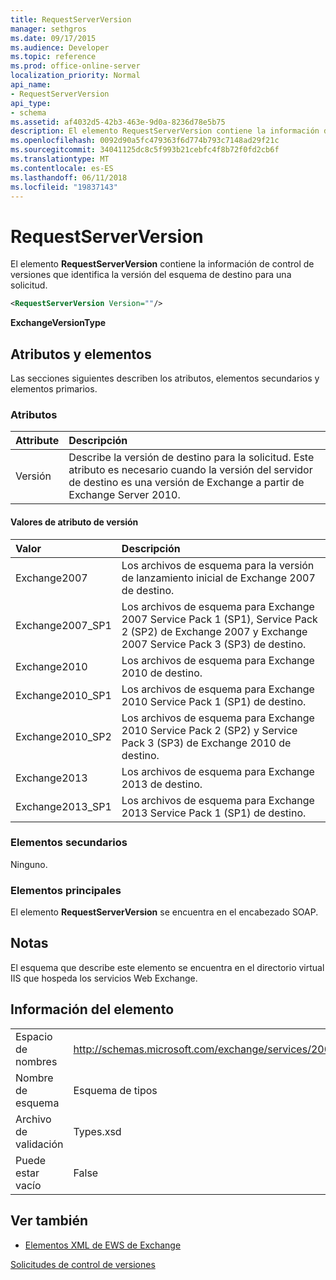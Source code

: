 ```yaml
---
title: RequestServerVersion
manager: sethgros
ms.date: 09/17/2015
ms.audience: Developer
ms.topic: reference
ms.prod: office-online-server
localization_priority: Normal
api_name:
- RequestServerVersion
api_type:
- schema
ms.assetid: af4032d5-42b3-463e-9d0a-8236d78e5b75
description: El elemento RequestServerVersion contiene la información de control de versiones que identifica la versión del esquema de destino para una solicitud.
ms.openlocfilehash: 0092d90a5fc479363f6d774b793c7148ad29f21c
ms.sourcegitcommit: 34041125dc8c5f993b21cebfc4f8b72f0fd2cb6f
ms.translationtype: MT
ms.contentlocale: es-ES
ms.lasthandoff: 06/11/2018
ms.locfileid: "19837143"
---
```

# <a name="requestserverversion"></a>RequestServerVersion

El elemento **RequestServerVersion** contiene la información de control de versiones que identifica la versión del esquema de destino para una solicitud. 
  
```XML
<RequestServerVersion Version=""/>
```

 **ExchangeVersionType**
## <a name="attributes-and-elements"></a>Atributos y elementos

Las secciones siguientes describen los atributos, elementos secundarios y elementos primarios.
  
### <a name="attributes"></a>Atributos

|**Attribute**|**Descripción**|
|:-----|:-----|
|Versión  <br/> |Describe la versión de destino para la solicitud. Este atributo es necesario cuando la versión del servidor de destino es una versión de Exchange a partir de Exchange Server 2010.  <br/> |
   
#### <a name="version-attribute-values"></a>Valores de atributo de versión

|**Valor**|**Descripción**|
|:-----|:-----|
|Exchange2007  <br/> |Los archivos de esquema para la versión de lanzamiento inicial de Exchange 2007 de destino.  <br/> |
|Exchange2007_SP1  <br/> |Los archivos de esquema para Exchange 2007 Service Pack 1 (SP1), Service Pack 2 (SP2) de Exchange 2007 y Exchange 2007 Service Pack 3 (SP3) de destino.  <br/> |
|Exchange2010  <br/> |Los archivos de esquema para Exchange 2010 de destino.  <br/> |
|Exchange2010_SP1  <br/> |Los archivos de esquema para Exchange 2010 Service Pack 1 (SP1) de destino.  <br/> |
|Exchange2010_SP2  <br/> |Los archivos de esquema para Exchange 2010 Service Pack 2 (SP2) y Service Pack 3 (SP3) de Exchange 2010 de destino.  <br/> |
|Exchange2013  <br/> |Los archivos de esquema para Exchange 2013 de destino.  <br/> |
|Exchange2013_SP1  <br/> |Los archivos de esquema para Exchange 2013 Service Pack 1 (SP1) de destino.  <br/> |
   
### <a name="child-elements"></a>Elementos secundarios

Ninguno.
  
### <a name="parent-elements"></a>Elementos principales

El elemento **RequestServerVersion** se encuentra en el encabezado SOAP. 
  
## <a name="remarks"></a>Notas

El esquema que describe este elemento se encuentra en el directorio virtual IIS que hospeda los servicios Web Exchange.
  
## <a name="element-information"></a>Información del elemento

|||
|:-----|:-----|
|Espacio de nombres  <br/> |http://schemas.microsoft.com/exchange/services/2006/types  <br/> |
|Nombre de esquema  <br/> |Esquema de tipos  <br/> |
|Archivo de validación  <br/> |Types.xsd  <br/> |
|Puede estar vacío  <br/> |False  <br/> |
   
## <a name="see-also"></a>Ver también



- [Elementos XML de EWS de Exchange](ews-xml-elements-in-exchange.md)


[Solicitudes de control de versiones](http://msdn.microsoft.com/library/76877b0a-d2e5-4c74-9295-7b445a41d46a%28Office.15%29.aspx)

